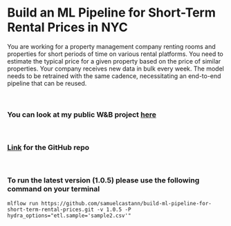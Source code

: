 # Build an ML Pipeline for Short-Term Rental Prices in NYC
You are working for a property management company renting rooms and properties for short periods of 
time on various rental platforms. You need to estimate the typical price for a given property based 
on the price of similar properties. Your company receives new data in bulk every week. The model needs 
to be retrained with the same cadence, necessitating an end-to-end pipeline that can be reused.

<br />

### You can look at my public W&B project [here](https://wandb.ai/samuel-castan96/nyc_airbnb/overview?workspace=user-samuel-castan96) 

<br />


### [Link](https://github.com/samuelcastann/build-ml-pipeline-for-short-term-rental-prices/tree/1.0.5) for the GitHub repo

<br />

### To run the latest version (1.0.5) please use the following command on your terminal <br />

```
mlflow run https://github.com/samuelcastann/build-ml-pipeline-for-short-term-rental-prices.git -v 1.0.5 -P hydra_options="etl.sample='sample2.csv'"
```